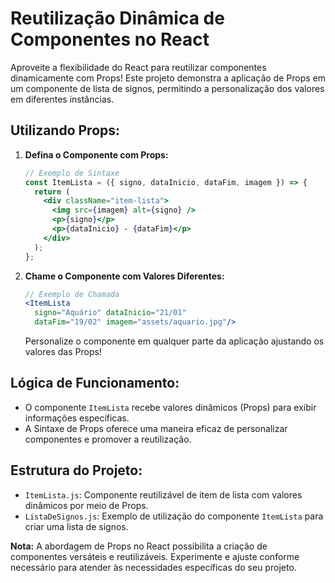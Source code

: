 # Reutilização Dinâmica de Componentes no React

Aproveite a flexibilidade do React para reutilizar componentes dinamicamente com Props! Este projeto demonstra a aplicação de Props em um componente de lista de signos, permitindo a personalização dos valores em diferentes instâncias.

## Utilizando Props:

1. **Defina o Componente com Props:**
   ```jsx
   // Exemplo de Sintaxe
   const ItemLista = ({ signo, dataInicio, dataFim, imagem }) => {
     return (
       <div className="item-lista">
         <img src={imagem} alt={signo} />
         <p>{signo}</p>
         <p>{dataInicio} - {dataFim}</p>
       </div>
     );
   };
   ```

2. **Chame o Componente com Valores Diferentes:**
   ```jsx
   // Exemplo de Chamada
   <ItemLista
     signo="Aquário" dataInicio="21/01"
     dataFim="19/02" imagem="assets/aquario.jpg"/>
   ```
   Personalize o componente em qualquer parte da aplicação ajustando os valores das Props!

## Lógica de Funcionamento:

- O componente `ItemLista` recebe valores dinâmicos (Props) para exibir informações específicas.
- A Sintaxe de Props oferece uma maneira eficaz de personalizar componentes e promover a reutilização.

## Estrutura do Projeto:
- `ItemLista.js`: Componente reutilizável de item de lista com valores dinâmicos por meio de Props.
- `ListaDeSignos.js`: Exemplo de utilização do componente `ItemLista` para criar uma lista de signos.

**Nota:**
A abordagem de Props no React possibilita a criação de componentes versáteis e reutilizáveis. Experimente e ajuste conforme necessário para atender às necessidades específicas do seu projeto.
